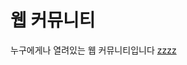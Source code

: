 # 웹 커뮤니티
누구에게나 열려있는 웹 커뮤니티입니다
<a href="https://github.com/koreanzomb1e/gamsungjin/blob/master/homepage.xlsx?raw=true">zzzz</a>
